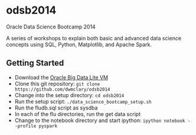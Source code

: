 odsb2014
========

Oracle Data Science Bootcamp 2014

A series of workshops to explain both basic and advanced data science concepts using SQL, Python, Matplotlib, and Apache Spark.

Getting Started
----------------

* Download the [Oracle Big Data Lite VM](www.oracle.com/technetwork/database/bigdata-appliance/oracle-bigdatalite-2104726.html)
* Clone this git repository: `git clone https://github.com/dwmclary/odsb2014`
* Change into the setup directory: `cd odsb2014`
* Run the setup script: `./data_science_bootcamp_setup.sh`
* Run the fludb.sql script as sysdba
* In each of the flu directories, run the get data script
* Change to the notebook directory and start ipython: `ipython notebook --profile pyspark`
